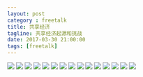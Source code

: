 ```yaml
---
layout: post
category : freetalk
title: 共享经济
tagline: 共享经济起源和挑战
date: 2017-03-30 21:00:00
tags: [freetalk]
---
```


<style>

.post-full img {

	max-height: 1000px;
}

</style>

<img src="http://7xpzem.com1.z0.glb.clouddn.com/2017-03-30-share-economy.002.jpeg" class="img-responsive img-rounded center-block" />	

<img src="http://7xpzem.com1.z0.glb.clouddn.com/2017-03-30-share-economy.003.jpeg" class="img-responsive img-rounded center-block" />

<img src="http://7xpzem.com1.z0.glb.clouddn.com/2017-03-30-share-economy.004.jpeg" class="img-responsive img-rounded center-block" />


<img src="http://7xpzem.com1.z0.glb.clouddn.com/2017-03-30-share-economy.005.jpeg" class="img-responsive img-rounded center-block" />


<img src="http://7xpzem.com1.z0.glb.clouddn.com/2017-03-30-share-economy.006.jpeg" class="img-responsive img-rounded center-block" />


<img src="http://7xpzem.com1.z0.glb.clouddn.com/2017-03-30-share-economy.007.jpeg" class="img-responsive img-rounded center-block" />


<img src="http://7xpzem.com1.z0.glb.clouddn.com/2017-03-30-share-economy.008.jpeg" class="img-responsive img-rounded center-block" />

<img src="http://7xpzem.com1.z0.glb.clouddn.com/2017-03-30-share-economy.009.jpeg" class="img-responsive img-rounded center-block" />

<img src="http://7xpzem.com1.z0.glb.clouddn.com/2017-03-30-share-economy.010.jpeg" class="img-responsive img-rounded center-block" />

<img src="http://7xpzem.com1.z0.glb.clouddn.com/2017-03-30-share-economy.011.jpeg" class="img-responsive img-rounded center-block" />

<img src="http://7xpzem.com1.z0.glb.clouddn.com/2017-03-30-share-economy.012.jpeg" class="img-responsive img-rounded center-block" />	

<img src="http://7xpzem.com1.z0.glb.clouddn.com/2017-03-30-share-economy.013.jpeg" class="img-responsive img-rounded center-block" />

<img src="http://7xpzem.com1.z0.glb.clouddn.com/2017-03-30-share-economy.014.jpeg" class="img-responsive img-rounded center-block" />	

<img src="http://7xpzem.com1.z0.glb.clouddn.com/2017-03-30-share-economy.015.jpeg" class="img-responsive img-rounded center-block" />	

<img src="http://7xpzem.com1.z0.glb.clouddn.com/2017-03-30-share-economy.016.jpeg" class="img-responsive img-rounded center-block" />		